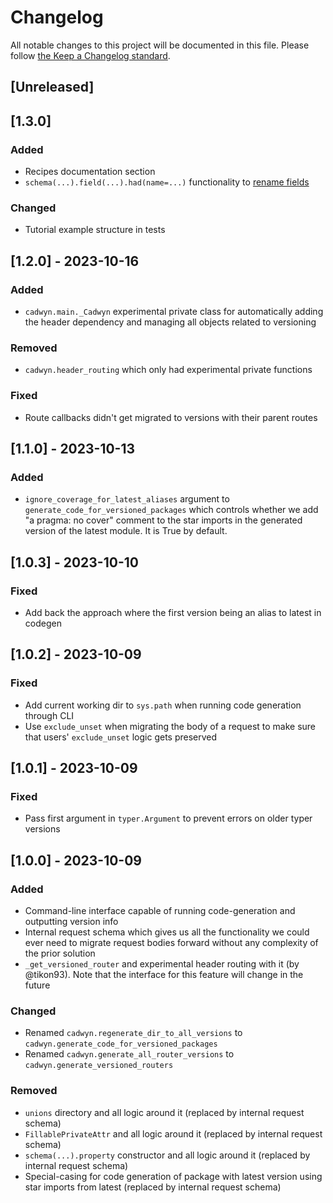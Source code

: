 # Changelog

All notable changes to this project will be documented in this file.
Please follow [the Keep a Changelog standard](https://keepachangelog.com/en/1.0.0/).

## [Unreleased]

## [1.3.0]

### Added

- Recipes documentation section
- `schema(...).field(...).had(name=...)` functionality to [rename fields](https://docs.cadwyn.dev/reference/#rename-a-schema)

### Changed

- Tutorial example structure in tests

## [1.2.0] - 2023-10-16

### Added

- `cadwyn.main._Cadwyn` experimental private class for automatically adding the header dependency and managing all objects related to versioning

### Removed

- `cadwyn.header_routing` which only had experimental private functions

### Fixed

- Route callbacks didn't get migrated to versions with their parent routes

## [1.1.0] - 2023-10-13

### Added

- `ignore_coverage_for_latest_aliases` argument to `generate_code_for_versioned_packages` which controls whether we add "a pragma: no cover" comment to the star imports in the generated version of the latest module. It is True by default.

## [1.0.3] - 2023-10-10

### Fixed

- Add back the approach where the first version being an alias to latest in codegen

## [1.0.2] - 2023-10-09

### Fixed

- Add current working dir to `sys.path` when running code generation through CLI
- Use `exclude_unset` when migrating the body of a request to make sure that users' `exclude_unset` logic gets preserved

## [1.0.1] - 2023-10-09

### Fixed

- Pass first argument in `typer.Argument` to prevent errors on older typer versions

## [1.0.0] - 2023-10-09

### Added

- Command-line interface capable of running code-generation and outputting version info
- Internal request schema which gives us all the functionality we could ever need to migrate request bodies forward without any complexity of the prior solution
- `_get_versioned_router` and experimental header routing with it (by @tikon93). Note that the interface for this feature will change in the future

### Changed

- Renamed `cadwyn.regenerate_dir_to_all_versions` to `cadwyn.generate_code_for_versioned_packages`
- Renamed `cadwyn.generate_all_router_versions` to `cadwyn.generate_versioned_routers`

### Removed

- `unions` directory and all logic around it (replaced by internal request schema)
- `FillablePrivateAttr` and all logic around it (replaced by internal request schema)
- `schema(...).property` constructor and all logic around it (replaced by internal request schema)
- Special-casing for code generation of package with latest version using star imports from latest (replaced by internal request schema)
